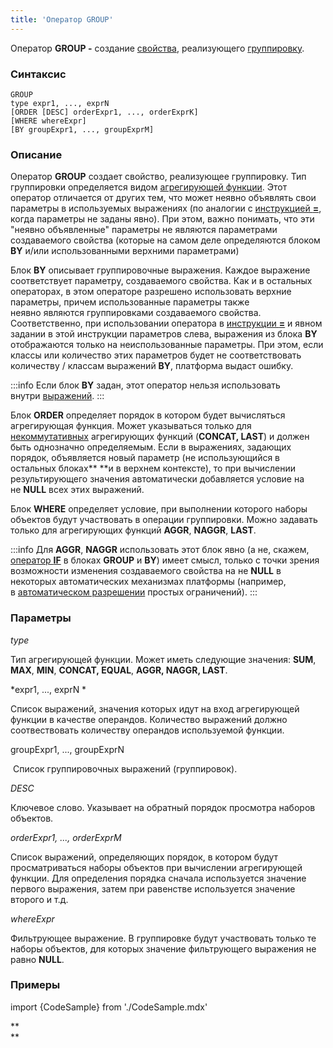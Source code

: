 ```yaml
---
title: 'Оператор GROUP'
---
```


Оператор **GROUP -** создание [свойства](Properties.md), реализующего [группировку](Grouping_GROUP_.md).

### Синтаксис 

    GROUP 
    type expr1, ..., exprN
    [ORDER [DESC] orderExpr1, ..., orderExprK]
    [WHERE whereExpr]
    [BY groupExpr1, ..., groupExprM]

### Описание

Оператор **GROUP** создает свойство, реализующее группировку. Тип группировки определяется видом [агрегирующей функции](Set_operations.md). Этот оператор отличается от других тем, что может неявно объявлять свои параметры в используемых выражениях (по аналогии с [инструкцией **=**](Instruction_=.md), когда параметры не заданы явно). При этом, важно понимать, что эти "неявно объявленные" параметры не являются параметрами создаваемого свойства (которые на самом деле определяются блоком **BY** и/или использованными верхними параметрами)

Блок **BY** описывает группировочные выражения. Каждое выражение соответствует параметру, создаваемого свойства. Как и в остальных операторах, в этом операторе разрешено использовать верхние параметры, причем использованные параметры также неявно являются группировками создаваемого свойства. Соответственно, при использовании оператора в [инструкции **=**](Instruction_=.md) и явном задании в этой инструкции параметров слева, выражения из блока **BY** отображаются только на неиспользованные параметры. При этом, если классы или количество этих параметров будет не соответствовать количеству / классам выражений **BY**, платформа выдаст ошибку. 


:::info
Если блок **BY** задан, этот оператор нельзя использовать внутри [выражений](Expression.md).
:::

Блок **ORDER** определяет порядок в котором будет вычисляться агрегирующая функция. Может указываться только для [некоммутативных](Set_operations.md) агрегирующих функций (**CONCAT, LAST**) и должен быть однозначно определяемым. Если в выражениях, задающих порядок, объявляется новый параметр (не использующийся в остальных блоках** **и в верхнем контексте), то при вычислении результирующего значения автоматически добавляется условие на не **NULL** всех этих выражений.

Блок **WHERE** определяет условие, при выполнении которого наборы объектов будут участвовать в операции группировки. Можно задавать только для агрегирующих функций **AGGR**, **NAGGR**, **LAST**.


:::info
Для **AGGR**, **NAGGR** использовать этот блок явно (а не, скажем, [оператор **IF**](IF_operator.md) в блоках **GROUP** и **BY**) имеет смысл, только с точки зрения возможности изменения создаваемого свойства на не **NULL** в некоторых автоматических механизмах платформы (например, в [автоматическом разрешении](Simple_constraints.md) простых ограничений).
:::

### Параметры

*type*

Тип агрегирующей функции. Может иметь следующие значения: **SUM**, **MAX**, **MIN**, **CONCAT, EQUAL**, ****AGGR, NAGGR, LAST****. 

*expr1, ..., exprN *

Список выражений, значения которых идут на вход агрегирующей функции в качестве операндов. Количество выражений должно соотвествовать количеству операндов используемой функции. 

groupExpr1, ..., groupExprN  

 Список группировочных выражений (группировок). 

*DESC*

Ключевое слово. Указывает на обратный порядок просмотра наборов объектов. 

*orderExpr1, ..., orderExprM*

Список выражений, определяющих порядок, в котором будут просматриваться наборы объектов при вычислении агрегирующей функции. Для определения порядка сначала используется значение первого выражения, затем при равенстве используется значение второго и т.д. 

*whereExpr*

Фильтрующее выражение. В группировке будут участвовать только те наборы объектов, для которых значение фильтрующего выражения не равно **NULL**.

### Примеры


import {CodeSample} from './CodeSample.mdx'

<CodeSample url="https://ru-documentation.lsfusion.org/sample?file=OperatorPropertySample&block=group"/>

**  
**
